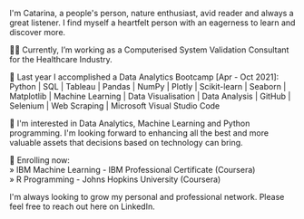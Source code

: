 I'm Catarina, a people's person, nature enthusiast, avid reader and always a great listener. I find myself a heartfelt person with an eagerness to learn and discover more.

👩‍💻 Currently, I’m working as a Computerised System Validation Consultant for the Healthcare Industry.

🚀 Last year I accomplished a Data Analytics Bootcamp [Apr - Oct 2021]: Python | SQL | Tableau | Pandas | NumPy | Plotly | Scikit-learn | Seaborn | Matplotlib | Machine Learning | Data Visualisation | Data Analysis | GitHub | Selenium | Web Scraping | Microsoft Visual Studio Code

🧭 I'm interested in Data Analytics, Machine Learning and Python programming. I'm looking forward to enhancing all the best and more valuable assets that decisions based on technology can bring.

📖 Enrolling now: <br/>
» IBM Machine Learning - IBM Professional Certificate (Coursera) <br/>
» R Programming - Johns Hopkins University (Coursera) <br/>

I'm always looking to grow my personal and professional network. Please feel free to reach out here on LinkedIn.
